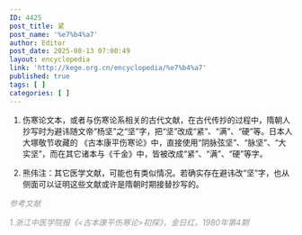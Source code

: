 ```yaml
---
ID: 4425
post_title: 紧
post_name: '%e7%b4%a7'
author: Editor
post_date: 2025-08-13 07:00:49
layout: encyclopedia
link: 'http://kege.org.cn/encyclopedia/%e7%b4%a7'
published: true
tags: [ ]
categories: [ ]
---
```

1. 伤寒论文本，或者与伤寒论系相关的古代文献，在古代传抄的过程中，隋朝人抄写时为避讳随文帝“杨坚”之“坚”字，把“坚”改成“紧”、“满”、“硬”等。日本人大塚敬节收藏的 《古本康平伤寒论》中，直接使用“阴脉弦坚”、“脉坚”、“大实坚”，而在其它诸本与《千金》中，皆被改成“紧”、“满”、“硬”等字。

2. 熊伟注：其它医学文献，可能也有类似情况。若确实存在避讳改“坚”字，也从侧面可以证明这些文献或许是隋朝时期接替抄写的。

<span style="color: #999999;"><em>参考文献</em></span>

<span style="color: #999999;"><em>1.浙江中医学院报《&lt;古本康平伤寒论&gt;初探》，金日红，1980年第4期</em></span>